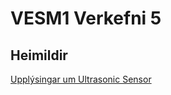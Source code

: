 # VESM1 Verkefni 5 
 
## Heimildir

[Upplýsingar um Ultrasonic Sensor](https://lastminuteengineers.com/arduino-sr04-ultrasonic-sensor-tutorial/)

[]()